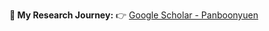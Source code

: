 **🚀 My Research Journey:** 👉 [Google Scholar - Panboonyuen](https://scholar.google.co.th/citations?user=myy0qDgAAAAJ&hl=en)